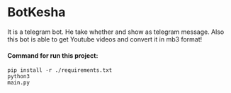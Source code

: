 # BotKesha
It is a telegram bot. He take whether and show as telegram message. Also this bot is able to get Youtube videos and convert it in mb3 format!


#### Command for run this project:
<code>pip install -r ./requirements.txt</code>
<br>
<code>python3 main.py</code>
